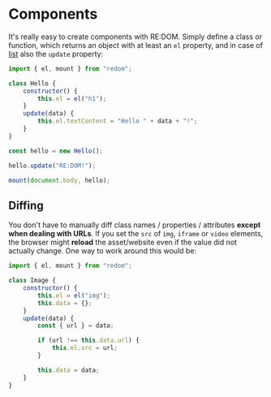 # Components

It's really easy to create components with RE:DOM.
Simply define a class or function, which returns an object with at least an `el` property, and in case of [list](#lists) also the `update` property:

```js
import { el, mount } from "redom";

class Hello {
    constructor() {
        this.el = el("h1");
    }
    update(data) {
        this.el.textContent = "Hello " + data + "!";
    }
}

const hello = new Hello();

hello.update("RE:DOM!");

mount(document.body, hello);
```

## Diffing

You don't have to manually diff class names / properties / attributes **except when dealing with URLs**.
If you set the `src` of `img`, `iframe` or `video` elements, the browser might **reload** the asset/website even if the value did not actually change.
One way to work around this would be:

```js
import { el, mount } from "redom";

class Image {
    constructor() {
        this.el = el("img");
        this.data = {};
    }
    update(data) {
        const { url } = data;

        if (url !== this.data.url) {
            this.el.src = url;
        }

        this.data = data;
    }
}
```
